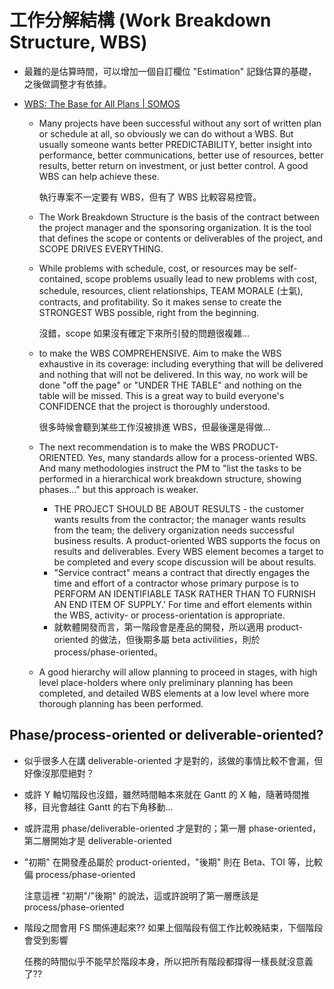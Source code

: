 # 工作分解結構 (Work Breakdown Structure, WBS)

  - 最難的是估算時間，可以增加一個自訂欄位 "Estimation" 記錄估算的基礎，之後做調整才有依據。

  - [WBS: The Base for All Plans | SOMOS](http://www.somos.com/resources/know/articles/08090501)

      - Many projects have been successful without any sort of written plan or schedule at all, so obviously we can do without a WBS. But usually someone wants better PREDICTABILITY, better insight into performance, better communications, better use of resources, better results, better return on investment, or just better control. A good WBS can help achieve these.

        執行專案不一定要有 WBS，但有了 WBS 比較容易控管。

      - The Work Breakdown Structure is the basis of the contract between the project manager and the sponsoring organization. It is the tool that defines the scope or contents or deliverables of the project, and SCOPE DRIVES EVERYTHING.

      - While problems with schedule, cost, or resources may be self-contained, scope problems usually lead to new problems with cost, schedule, resources, client relationships, TEAM MORALE (士氣), contracts, and profitability. So it makes sense to create the STRONGEST WBS possible, right from the beginning.

        沒錯，scope 如果沒有確定下來所引發的問題很複雜...

      - to make the WBS COMPREHENSIVE. Aim to make the WBS exhaustive in its coverage: including everything that will be delivered and nothing that will not be delivered. In this way, no work will be done "off the page" or "UNDER THE TABLE" and nothing on the table will be missed. This is a great way to build everyone's CONFIDENCE that the project is thoroughly understood.

        很多時候會聽到某些工作沒被排進 WBS，但最後還是得做...

      - The next recommendation is to make the WBS PRODUCT-ORIENTED. Yes, many standards allow for a process-oriented WBS. And many methodologies instruct the PM to "list the tasks to be performed in a hierarchical work breakdown structure, showing phases..." but this approach is weaker.

          - THE PROJECT SHOULD BE ABOUT RESULTS - the customer wants results from the contractor; the manager wants results from the team; the delivery organization needs successful business results. A product-oriented WBS supports the focus on results and deliverables. Every WBS element becomes a target to be completed and every scope discussion will be about results.
          - "Service contract" means a contract that directly engages the time and effort of a contractor whose primary purpose is to PERFORM AN IDENTIFIABLE TASK RATHER THAN TO FURNISH AN END ITEM OF SUPPLY.' For time and effort elements within the WBS, activity- or process-orientation is appropriate.
          - 就軟體開發而言，第一階段會是產品的開發，所以適用 product-oriented 的做法，但後期多屬 beta activilities，則於 process/phase-oriented。

      - A good hierarchy will allow planning to proceed in stages, with high level place-holders where only preliminary planning has been completed, and detailed WBS elements at a low level where more thorough planning has been performed.

## Phase/process-oriented or deliverable-oriented?

  - 似乎很多人在講 deliverable-oriented 才是對的，該做的事情比較不會漏，但好像沒那麼絕對？
  - 或許 Y 軸切階段也沒錯，雖然時間軸本來就在 Gantt 的 X 軸，隨著時間推移，目光會越往 Gantt 的右下角移動...
  - 或許混用 phase/deliverable-oriented 才是對的；第一層 phase-oriented，第二層開始才是 deliverable-oriented

  - "初期" 在開發產品屬於 product-oriented，"後期" 則在 Beta、TOI 等，比較偏 process/phase-oriented

    注意這裡 "初期"/"後期" 的說法，這或許說明了第一層應該是 process/phase-oriented

  - 階段之間會用 FS 關係連起來?? 如果上個階段有個工作比較晚結束，下個階段會受到影響

    任務的時間似乎不能早於階段本身，所以把所有階段都撐得一樣長就沒意義了??
